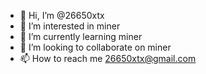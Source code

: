 - 👋 Hi, I’m @26650xtx
- 👀 I’m interested in miner
- 🌱 I’m currently learning miner
- 💞️ I’m looking to collaborate on miner
- 📫 How to reach me 26650xtx@gmail.com

<!---
26650xtx/26650xtx is a ✨ special ✨ repository because its `README.md` (this file) appears on your GitHub profile.
You can click the Preview link to take a look at your changes.
--->

